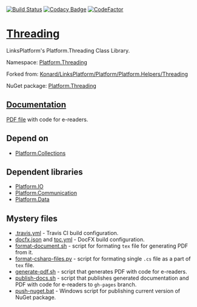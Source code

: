 [![Build Status](https://travis-ci.com/linksplatform/Threading.svg?branch=master)](https://travis-ci.com/linksplatform/Threading)
[![Codacy Badge](https://api.codacy.com/project/badge/Grade/99a13a9e8f434d4caf32659a09bba50a)](https://app.codacy.com/app/drakonard/Threading?utm_source=github.com&utm_medium=referral&utm_content=linksplatform/Threading&utm_campaign=Badge_Grade_Dashboard)
[![CodeFactor](https://www.codefactor.io/repository/github/linksplatform/threading/badge)](https://www.codefactor.io/repository/github/linksplatform/threading)

# [Threading](https://github.com/linksplatform/Threading)

LinksPlatform's Platform.Threading Class Library.

Namespace: [Platform.Threading](https://linksplatform.github.io/Threading/api/Platform.Threading.html)

Forked from: [Konard/LinksPlatform/Platform/Platform.Helpers/Threading](https://github.com/Konard/LinksPlatform/tree/b41aac7909066bb746c7f8e29a1cd59710e5b0d5/Platform/Platform.Helpers/Threading)

NuGet package: [Platform.Threading](https://www.nuget.org/packages/Platform.Threading)

## [Documentation](https://linksplatform.github.io/Threading)
[PDF file](https://linksplatform.github.io/Threading/Platform.Threading.pdf) with code for e-readers.

## Depend on
* [Platform.Collections](https://github.com/linksplatform/Collections)

## Dependent libraries
* [Platform.IO](https://github.com/linksplatform/IO)
* [Platform.Communication](https://github.com/linksplatform/Communication)
* [Platform.Data](https://github.com/linksplatform/Data)

## Mystery files
* [.travis.yml](https://github.com/linksplatform/Threading/blob/master/.travis.yml) - Travis CI build configuration.
* [docfx.json](https://github.com/linksplatform/Threading/blob/master/docfx.json) and [toc.yml](https://github.com/linksplatform/Threading/blob/master/toc.yml) - DocFX build configuration.
* [format-document.sh](https://github.com/linksplatform/Threading/blob/master/format-document.sh) - script for formating `tex` file for generating PDF from it.
* [format-csharp-files.py](https://github.com/linksplatform/Threading/blob/master/format-csharp-files.py) - script for formating single `.cs` file as a part of `tex` file.
* [generate-pdf.sh](https://github.com/linksplatform/Threading/blob/master/generate-pdf.sh) - script that generates PDF with code for e-readers.
* [publish-docs.sh](https://github.com/linksplatform/Threading/blob/master/publish-docs.sh) - script that publishes generated documentation and PDF with code for e-readers to `gh-pages` branch.
* [push-nuget.bat](https://github.com/linksplatform/Threading/blob/master/push-nuget.bat) - Windows script for publishing current version of NuGet package.